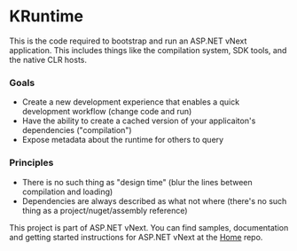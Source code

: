 KRuntime
===

This is the code required to bootstrap and run an ASP.NET vNext application. This includes things like the compilation system, SDK tools, and the native CLR hosts.



### Goals
- Create a new development experience that enables a quick development workflow (change code and run)
- Have the ability to create a cached version of your applicaiton's dependencies ("compilation")
- Expose metadata about the runtime for others to query

### Principles
- There is no such thing as "design time" (blur the lines between compilation and loading)
- Dependencies are always described as what not where (there's no such thing as a project/nuget/assembly reference)


This project is part of ASP.NET vNext. You can find samples, documentation and getting started instructions for ASP.NET vNext at the [Home](https://github.com/aspnet/home) repo.

